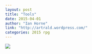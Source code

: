 ```yaml
---
layout: post
title: "Tools"
date: 2015-04-01
author: "Ian Horne"
link: "http://artrald.wordpress.com/"
categories: 2015 rpg
---
```

![]({{site.url}}/2015images/Tools.jpg)
